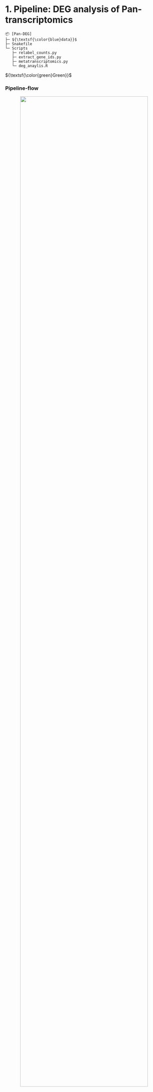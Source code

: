 # 1. Pipeline: DEG analysis of Pan-transcriptomics

```
📦 [Pan-DEG]
├─ ${\textsf{\color{blue}data}}$
├─ Snakefile
└─ Scripts
   ├─ relabel_counts.py
   ├─ extract_gene_ids.py
   ├─ metatranscriptomics.py
   └─ deg_anaylis.R
```
${\textsf{\color{green}Green}}$
### Pipeline-flow
<p align="center">
  <img src="https://github.com/user-attachments/assets/1a7bcdf7-81b5-4532-a078-8e66ab2b07b4" width="90%">
</p>

